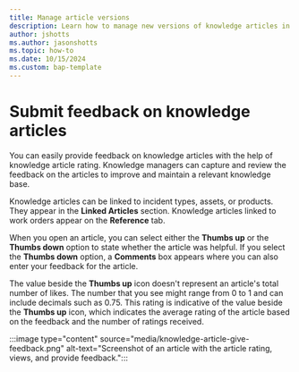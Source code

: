 ```yaml
---
title: Manage article versions
description: Learn how to manage new versions of knowledge articles in Dynamics 365 Field Service. 
author: jshotts
ms.author: jasonshotts
ms.topic: how-to
ms.date: 10/15/2024
ms.custom: bap-template
---
```


# Submit feedback on knowledge articles

You can easily provide feedback on knowledge articles with the help of knowledge article rating. Knowledge managers can capture and review the feedback on the articles to improve and maintain a relevant knowledge base.

Knowledge articles can be linked to incident types, assets, or products. They appear in the **Linked Articles** section. Knowledge articles linked to work orders appear on the **Reference** tab.

When you open an article, you can select either the **Thumbs up** or the **Thumbs down** option to state whether the article was helpful. If you select the **Thumbs down** option, a **Comments** box appears where you can also enter your feedback for the article.

The value beside the **Thumbs up** icon doesn't represent an article's total number of likes. The number that you see might range from 0 to 1 and can include decimals such as 0.75. This rating is indicative of the value beside the **Thumbs up** icon, which indicates the average rating of the article based on the feedback and the number of ratings received.

:::image type="content" source="media/knowledge-article-give-feedback.png" alt-text="Screenshot of an article with the article rating, views, and provide feedback.":::
